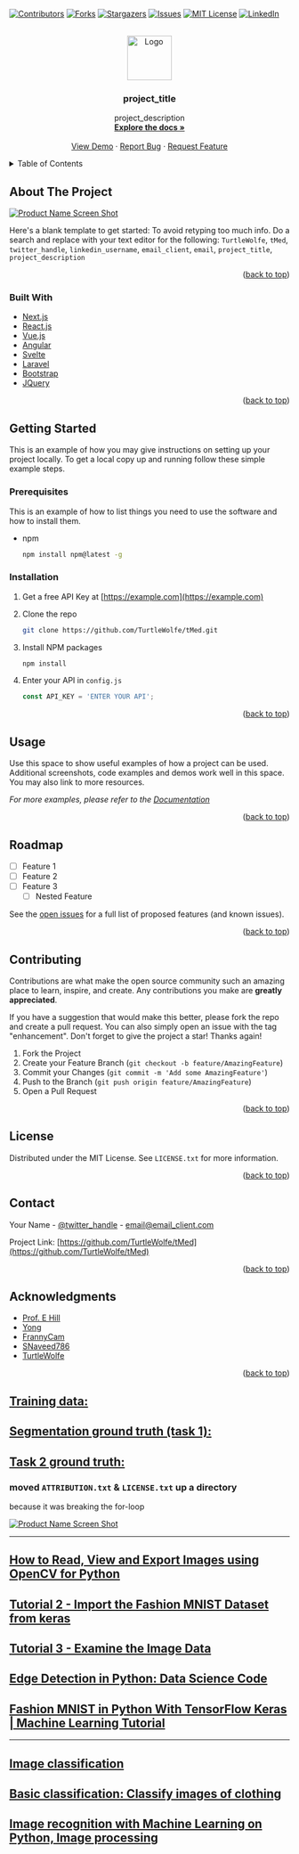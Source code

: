 <div id="top"></div>
<!--
*** Thanks for checking out the Best-README-Template. If you have a suggestion
*** that would make this better, please fork the repo and create a pull request
*** or simply open an issue with the tag "enhancement".
*** Don't forget to give the project a star!
*** Thanks again! Now go create something AMAZING! :D
-->

<!-- PROJECT SHIELDS -->
<!--
*** I'm using markdown "reference style" links for readability.
*** Reference links are enclosed in brackets [ ] instead of parentheses ( ).
*** See the bottom of this document for the declaration of the reference variables
*** for contributors-url, forks-url, etc. This is an optional, concise syntax you may use.
*** https://www.markdownguide.org/basic-syntax/#reference-style-links
-->
[![Contributors][contributors-shield]][contributors-url]
[![Forks][forks-shield]][forks-url]
[![Stargazers][stars-shield]][stars-url]
[![Issues][issues-shield]][issues-url]
[![MIT License][license-shield]][license-url]
[![LinkedIn][linkedin-shield]][linkedin-url]

<!-- PROJECT LOGO -->
<br />
<div align="center">
  <a href="https://github.com/TurtleWolfe/tMed">
    <!-- <img src="./Best-README-Template-master/images/logo.png" alt="Logo" width="80" height="80"> -->
        <img src="https://github.com/TurtleWolfe/tMed/blob/main/Best-README-Template-master/images/logo.png?raw=true" alt="Logo" width="80" height="80">
  </a>

<h3 align="center">project_title</h3>

  <p align="center">
    project_description
    <br />
    <a href="https://github.com/TurtleWolfe/tMed"><strong>Explore the docs »</strong></a>
    <br />
    <br />
    <a href="https://github.com/TurtleWolfe/tMed">View Demo</a>
    ·
    <a href="https://github.com/TurtleWolfe/tMed/issues">Report Bug</a>
    ·
    <a href="https://github.com/TurtleWolfe/tMed/issues">Request Feature</a>
  </p>
</div>

<!-- TABLE OF CONTENTS -->
<details>
  <summary>Table of Contents</summary>
  <ol>
    <li>
      <a href="#about-the-project">About The Project</a>
      <ul>
        <li><a href="#built-with">Built With</a></li>
      </ul>
    </li>
    <li>
      <a href="#getting-started">Getting Started</a>
      <ul>
        <li><a href="#prerequisites">Prerequisites</a></li>
        <li><a href="#installation">Installation</a></li>
      </ul>
    </li>
    <li><a href="#usage">Usage</a></li>
    <li><a href="#roadmap">Roadmap</a></li>
    <li><a href="#contributing">Contributing</a></li>
    <li><a href="#license">License</a></li>
    <li><a href="#contact">Contact</a></li>
    <li><a href="#acknowledgments">Acknowledgments</a></li>
  </ol>
</details>

<!-- ABOUT THE PROJECT -->
## About The Project

[![Product Name Screen Shot][product-screenshot]](https://example.com)

Here's a blank template to get started: To avoid retyping too much info. Do a search and replace with your text editor for the following: `TurtleWolfe`, `tMed`, `twitter_handle`, `linkedin_username`, `email_client`, `email`, `project_title`, `project_description`

<p align="right">(<a href="#top">back to top</a>)</p>

### Built With

* [Next.js](https://nextjs.org/)
* [React.js](https://reactjs.org/)
* [Vue.js](https://vuejs.org/)
* [Angular](https://angular.io/)
* [Svelte](https://svelte.dev/)
* [Laravel](https://laravel.com)
* [Bootstrap](https://getbootstrap.com)
* [JQuery](https://jquery.com)

<p align="right">(<a href="#top">back to top</a>)</p>

<!-- GETTING STARTED -->
## Getting Started

This is an example of how you may give instructions on setting up your project locally.
To get a local copy up and running follow these simple example steps.

### Prerequisites

This is an example of how to list things you need to use the software and how to install them.

* npm

  ```sh
  npm install npm@latest -g
  ```

### Installation

1. Get a free API Key at [https://example.com](https://example.com)
2. Clone the repo

   ```sh
   git clone https://github.com/TurtleWolfe/tMed.git
   ```

3. Install NPM packages

   ```sh
   npm install
   ```

4. Enter your API in `config.js`

   ```js
   const API_KEY = 'ENTER YOUR API';
   ```

<p align="right">(<a href="#top">back to top</a>)</p>

<!-- USAGE EXAMPLES -->
## Usage

Use this space to show useful examples of how a project can be used. Additional screenshots, code examples and demos work well in this space. You may also link to more resources.

_For more examples, please refer to the [Documentation](https://example.com)_

<p align="right">(<a href="#top">back to top</a>)</p>

<!-- ROADMAP -->
## Roadmap

- [ ] Feature 1
- [ ] Feature 2
- [ ] Feature 3
    - [ ] Nested Feature

See the [open issues](https://github.com/TurtleWolfe/tMed/issues) for a full list of proposed features (and known issues).

<p align="right">(<a href="#top">back to top</a>)</p>

<!-- CONTRIBUTING -->
## Contributing

Contributions are what make the open source community such an amazing place to learn, inspire, and create. Any contributions you make are **greatly appreciated**.

If you have a suggestion that would make this better, please fork the repo and create a pull request. You can also simply open an issue with the tag "enhancement".
Don't forget to give the project a star! Thanks again!

1. Fork the Project
2. Create your Feature Branch (`git checkout -b feature/AmazingFeature`)
3. Commit your Changes (`git commit -m 'Add some AmazingFeature'`)
4. Push to the Branch (`git push origin feature/AmazingFeature`)
5. Open a Pull Request

<p align="right">(<a href="#top">back to top</a>)</p>

<!-- LICENSE -->
## License

Distributed under the MIT License. See `LICENSE.txt` for more information.

<p align="right">(<a href="#top">back to top</a>)</p>

<!-- CONTACT -->
## Contact

Your Name - [@twitter_handle](https://twitter.com/twitter_handle) - email@email_client.com

Project Link: [https://github.com/TurtleWolfe/tMed](https://github.com/TurtleWolfe/tMed)

<p align="right">(<a href="#top">back to top</a>)</p>

<!-- ACKNOWLEDGMENTS -->
## Acknowledgments

* [Prof. E Hill](https://github.com/emhill "notes")
* [Yong](https://github.com/ponpenw "notes")
* [FrannyCam](https://github.com/frannycam "notes")
* [SNaveed786](https://github.com/SNaveed786 "notes")
* [TurtleWolfe](https://github.com/TurtleWolfe "notes")

<p align="right">(<a href="#top">back to top</a>)</p>

## [Training data:](https://isic-challenge-data.s3.amazonaws.com/2018/ISIC2018_Task1-2_Training_Input.zip "10.4 GB Training Data")  

## [Segmentation ground truth (task 1):](https://isic-challenge-data.s3.amazonaws.com/2018/ISIC2018_Task1_Training_GroundTruth.zip "26 MB Training Ground Truth")  

## [Task 2 ground truth:](https://isic-challenge-data.s3.amazonaws.com/2018/ISIC2018_Task2_Training_GroundTruth_v3.zip "33 MB Training Ground Truth")  

### moved **`ATTRIBUTION.txt`** & **`LICENSE.txt`** up a directory

because it was breaking the for-loop

[![Product Name Screen Shot][moved-Attribution]](https://example.com)

___

## [How to Read, View and Export Images using OpenCV for Python](https://youtu.be/6yA5S9B2Z60 "In this video you'll learn how to: 1. Read in images into Python using OpenCV 2. Visualise images inside a Jupyter Notebook with Matplotlib 3. Write out transformed images")  

## [Tutorial 2 - Import the Fashion MNIST Dataset from keras](https://www.youtube.com/watch?v=HI5Cl36k8wo "This is Tutorial 2 of our series of Tensor Flow Tutorials for Machine Learning and Data Science. Here, we would import the Fashion MNIST dataset which comes with keras.")

## [Tutorial 3 - Examine the Image Data](https://www.youtube.com/watch?v=l2Rw5HZGESsa "This is Tutorial 3 of our series of Tensor Flow Tutorials for Machine Learning and Data Science. In this tutorial, we would examine the image dataset. We would also split the data into training and test datasets.")

## [Edge Detection in Python: Data Science Code](https://youtu.be/PiErX7Y-ho0 "Detecting the edges of an image using python!")

## [Fashion MNIST in Python With TensorFlow Keras | Machine Learning Tutorial](https://youtu.be/KDUnfk14aGk "In this video, I'll kick off talking about Machine Learning in depth. If you see any mistakes do point them out as I am still trying to learn more myself. Thx")

___

## [Image classification](https://www.tensorflow.org/tutorials/images/classification "Image classification")

## [Basic classification: Classify images of clothing](https://www.tensorflow.org/tutorials/keras/classification "Basic classification: Classify images of clothing")

## [Image recognition with Machine Learning on Python, Image processing](https://towardsdatascience.com/image-recognition-with-machine-learning-on-python-image-processing-3abe6b158e9a "Medium Image recognition with Machine Learning on Python, Image processing")

<!-- MARKDOWN LINKS & IMAGES -->
<!-- https://www.markdownguide.org/basic-syntax/#reference-style-links -->
[contributors-shield]: https://img.shields.io/github/contributors/TurtleWolfe/tMed.svg?style=for-the-badge
[contributors-url]: https://github.com/TurtleWolfe/tMed/graphs/contributors
[forks-shield]: https://img.shields.io/github/forks/TurtleWolfe/tMed.svg?style=for-the-badge
[forks-url]: https://github.com/TurtleWolfe/tMed/network/members
[stars-shield]: https://img.shields.io/github/stars/TurtleWolfe/tMed.svg?style=for-the-badge
[stars-url]: https://github.com/TurtleWolfe/tMed/stargazers
[issues-shield]: https://img.shields.io/github/issues/TurtleWolfe/tMed.svg?style=for-the-badge
[issues-url]: https://github.com/TurtleWolfe/tMed/issues
[license-shield]: https://img.shields.io/github/license/TurtleWolfe/tMed.svg?style=for-the-badge
[license-url]: https://github.com/TurtleWolfe/tMed/blob/master/LICENSE.txt
[linkedin-shield]: https://img.shields.io/badge/-LinkedIn-black.svg?style=for-the-badge&logo=linkedin&colorB=555
[linkedin-url]: https://linkedin.com/in/linkedin_username
[product-screenshot]: ./Best-README-Template-master/images/screenshot.png
[moved-Attribution]: https://github.com/TurtleWolfe/tMed/blob/main/Best-README-Template-master/images/movedAttribution.png?raw=true
